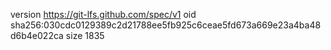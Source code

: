 version https://git-lfs.github.com/spec/v1
oid sha256:030cdc0129389c2d21788ee5fb925c6ceae5fd673a669e23a4ba48d6b4e022ca
size 1835

